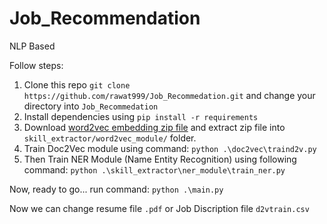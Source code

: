 # Job_Recommendation
NLP Based

Follow steps:
1. Clone this repo `git clone https://github.com/rawat999/Job_Recommedation.git` and change your directory into `Job_Recommedation`
2. Install dependencies using `pip install -r requirements`
3. Download [word2vec embedding zip file](https://drive.google.com/file/d/1-ErHC82lNt35KpyiUjRsq_4tgKbzGA2r/view?usp=sharing) and extract zip file into `skill_extractor/word2vec_module/` folder.
4. Train Doc2Vec module using command: `python .\doc2vec\traind2v.py`
5. Then Train NER Module (Name Entity Recognition) using following command: `python .\skill_extractor\ner_module\train_ner.py`

Now, ready to go...
run command: `python .\main.py`

Now we can change resume file `.pdf` or Job Discription file `d2vtrain.csv`
